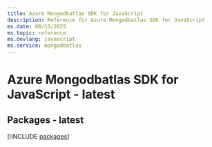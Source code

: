 ```yaml
---
title: Azure Mongodbatlas SDK for JavaScript
description: Reference for Azure Mongodbatlas SDK for JavaScript
ms.date: 08/13/2025
ms.topic: reference
ms.devlang: javascript
ms.service: mongodbatlas
---
```

# Azure Mongodbatlas SDK for JavaScript - latest
## Packages - latest
[!INCLUDE [packages](mongodbatlas-index.md)]